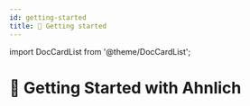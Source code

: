 ```yaml
---
id: getting-started
title: 🚀 Getting started
---
```

import DocCardList from '@theme/DocCardList';

# 🚀 Getting Started with Ahnlich

<div className="remove-link-line">
  <DocCardList items={
    [
        {
            type: 'link',
            title: 'Installation',
            label: 'Installation',
            href: '/docs/getting-started/installation',
            description: ''
        },
        {
            type: 'link',
            title: 'Usage',
            label: 'Usage',
            href: '/docs/getting-started/usage',
            description: ''
        },
        {
            type: 'link',
            title: 'Comparison with other tools',
            label: 'Comparison with other tools',
            href: '/docs/getting-started/comparison-with-other-tools',
            description: ''
        },
        {
            type: 'link',
            title: 'Next Steps',
            label: 'Next Steps',
            href: '/docs/getting-started/next-steps',
            description: ''
        }
    ]
} />
</div>
